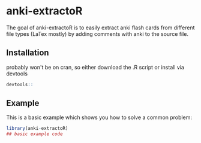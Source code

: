
# anki-extractoR 

<!-- badges: start -->
<!-- badges: end -->

The goal of anki-extractoR is to easily extract anki flash cards from different 
file types (LaTex mostly) by adding comments with anki to the source file.

## Installation

probably won't be on cran, so either download the .R script or 
install via devtools

``` r
devtools::
```

## Example

This is a basic example which shows you how to solve a common problem:

``` r
library(anki-extractoR)
## basic example code
```

